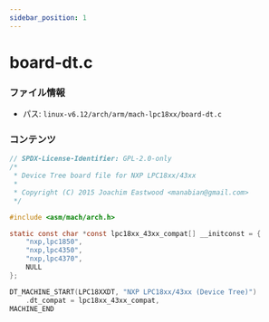 ```yaml
---
sidebar_position: 1
---
```

# board-dt.c

### ファイル情報

- パス: `linux-v6.12/arch/arm/mach-lpc18xx/board-dt.c`

### コンテンツ

```c
// SPDX-License-Identifier: GPL-2.0-only
/*
 * Device Tree board file for NXP LPC18xx/43xx
 *
 * Copyright (C) 2015 Joachim Eastwood <manabian@gmail.com>
 */

#include <asm/mach/arch.h>

static const char *const lpc18xx_43xx_compat[] __initconst = {
	"nxp,lpc1850",
	"nxp,lpc4350",
	"nxp,lpc4370",
	NULL
};

DT_MACHINE_START(LPC18XXDT, "NXP LPC18xx/43xx (Device Tree)")
	.dt_compat = lpc18xx_43xx_compat,
MACHINE_END

```
